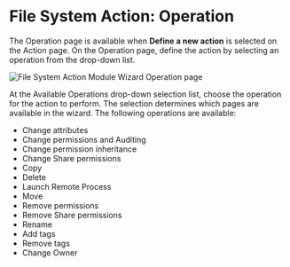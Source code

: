 # File System Action: Operation

The Operation page is available when __Define a new action__ is selected on the Action page. On the Operation page, define the action by selecting an operation from the drop-down list.

![File System Action Module Wizard Operation page](/img/product_docs/accessanalyzer/enterpriseauditor/admin/action/filesystem/operation.png)

At the Available Operations drop-down selection list, choose the operation for the action to perform. The selection determines which pages are available in the wizard. The following operations are available:

- Change attributes
- Change permissions and Auditing
- Change permission inheritance
- Change Share permissions
- Copy
- Delete
- Launch Remote Process
- Move
- Remove permissions
- Remove Share permissions
- Rename
- Add tags
- Remove tags
- Change Owner
